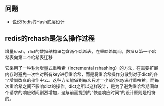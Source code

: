 ## 问题
* 说说Redis的Hash底层设计

## 



## redis的rehash是怎么操作过程
增量hash，dict的数据结构里包含两个哈希表。在重哈希期间，数据从第一个哈希表向第二个哈希表迁移

它采用了一种称为增量式重哈希（incremental rehashing）的方法，在需要扩展内存时避免一次性对所有key进行重哈希，而是将重哈希操作分散到对于dict的各个增删改查的操作中去。这种方法能做到每次只对一小部分key进行重哈希，而每次重哈希之间不影响dict的操作。dict之所以这样设计，是为了避免重哈希期间单个请求的响应时间剧烈增加，这与前面提到的“快速响应时间”的设计原则是相符的。